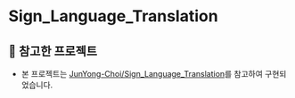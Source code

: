 # Sign_Language_Translation

## 🔗 참고한 프로젝트

- 본 프로젝트는 [JunYong-Choi/Sign_Language_Translation](https://github.com/JunYong-Choi/Sign_Language_Translation)를 참고하여 구현되었습니다.
